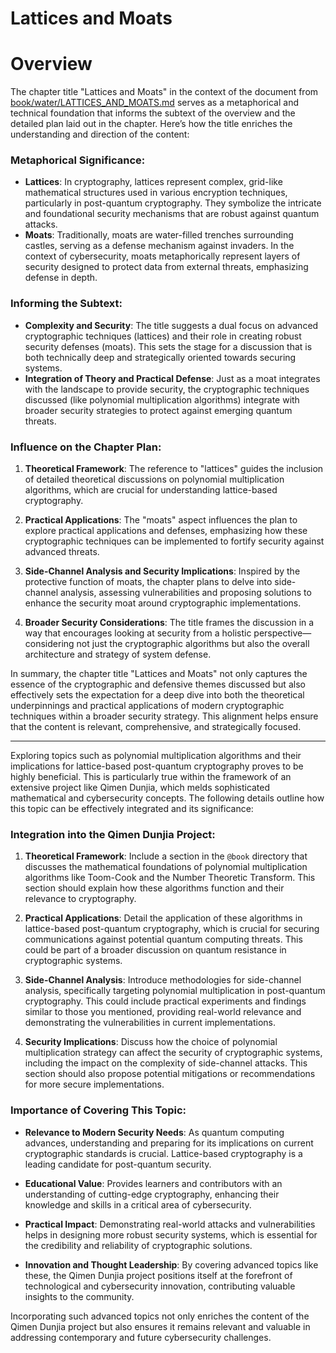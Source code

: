 # Lattices and Moats

# Overview 

The chapter title "Lattices and Moats" in the context of the document from [book/water/LATTICES_AND_MOATS.md](file:///Users/andrewowens/qimendunjia/book/water/LATTICES_AND_MOATS.md#1%2C1-1%2C1) serves as a metaphorical and technical foundation that informs the subtext of the overview and the detailed plan laid out in the chapter. Here’s how the title enriches the understanding and direction of the content:

### Metaphorical Significance:
- **Lattices**: In cryptography, lattices represent complex, grid-like mathematical structures used in various encryption techniques, particularly in post-quantum cryptography. They symbolize the intricate and foundational security mechanisms that are robust against quantum attacks.
- **Moats**: Traditionally, moats are water-filled trenches surrounding castles, serving as a defense mechanism against invaders. In the context of cybersecurity, moats metaphorically represent layers of security designed to protect data from external threats, emphasizing defense in depth.

### Informing the Subtext:
- **Complexity and Security**: The title suggests a dual focus on advanced cryptographic techniques (lattices) and their role in creating robust security defenses (moats). This sets the stage for a discussion that is both technically deep and strategically oriented towards securing systems.
- **Integration of Theory and Practical Defense**: Just as a moat integrates with the landscape to provide security, the cryptographic techniques discussed (like polynomial multiplication algorithms) integrate with broader security strategies to protect against emerging quantum threats.

### Influence on the Chapter Plan:
1. **Theoretical Framework**: The reference to "lattices" guides the inclusion of detailed theoretical discussions on polynomial multiplication algorithms, which are crucial for understanding lattice-based cryptography.
   
2. **Practical Applications**: The "moats" aspect influences the plan to explore practical applications and defenses, emphasizing how these cryptographic techniques can be implemented to fortify security against advanced threats.

3. **Side-Channel Analysis and Security Implications**: Inspired by the protective function of moats, the chapter plans to delve into side-channel analysis, assessing vulnerabilities and proposing solutions to enhance the security moat around cryptographic implementations.

4. **Broader Security Considerations**: The title frames the discussion in a way that encourages looking at security from a holistic perspective—considering not just the cryptographic algorithms but also the overall architecture and strategy of system defense.

In summary, the chapter title "Lattices and Moats" not only captures the essence of the cryptographic and defensive themes discussed but also effectively sets the expectation for a deep dive into both the theoretical underpinnings and practical applications of modern cryptographic techniques within a broader security strategy. This alignment helps ensure that the content is relevant, comprehensive, and strategically focused.

---

Exploring topics such as polynomial multiplication algorithms and their implications for lattice-based post-quantum cryptography proves to be highly beneficial. This is particularly true within the framework of an extensive project like Qimen Dunjia, which melds sophisticated mathematical and cybersecurity concepts. The following details outline how this topic can be effectively integrated and its significance:

### Integration into the Qimen Dunjia Project:
1. **Theoretical Framework**: Include a section in the `@book` directory that discusses the mathematical foundations of polynomial multiplication algorithms like Toom-Cook and the Number Theoretic Transform. This section should explain how these algorithms function and their relevance to cryptography.
   
2. **Practical Applications**: Detail the application of these algorithms in lattice-based post-quantum cryptography, which is crucial for securing communications against potential quantum computing threats. This could be part of a broader discussion on quantum resistance in cryptographic systems.

3. **Side-Channel Analysis**: Introduce methodologies for side-channel analysis, specifically targeting polynomial multiplication in post-quantum cryptography. This could include practical experiments and findings similar to those you mentioned, providing real-world relevance and demonstrating the vulnerabilities in current implementations.

4. **Security Implications**: Discuss how the choice of polynomial multiplication strategy can affect the security of cryptographic systems, including the impact on the complexity of side-channel attacks. This section should also propose potential mitigations or recommendations for more secure implementations.

### Importance of Covering This Topic:
- **Relevance to Modern Security Needs**: As quantum computing advances, understanding and preparing for its implications on current cryptographic standards is crucial. Lattice-based cryptography is a leading candidate for post-quantum security.
  
- **Educational Value**: Provides learners and contributors with an understanding of cutting-edge cryptography, enhancing their knowledge and skills in a critical area of cybersecurity.

- **Practical Impact**: Demonstrating real-world attacks and vulnerabilities helps in designing more robust security systems, which is essential for the credibility and reliability of cryptographic solutions.

- **Innovation and Thought Leadership**: By covering advanced topics like these, the Qimen Dunjia project positions itself at the forefront of technological and cybersecurity innovation, contributing valuable insights to the community.

Incorporating such advanced topics not only enriches the content of the Qimen Dunjia project but also ensures it remains relevant and valuable in addressing contemporary and future cybersecurity challenges.